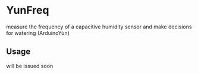 # YunFreq
measure the frequency of a capacitive humidity sensor and make decisions for watering (ArduinoYùn)
## Usage
will be issued soon 
